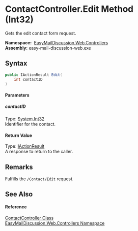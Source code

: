 ContactController.Edit Method (Int32)
=====================================
Gets the edit contact form request.

  **Namespace:**  [EasyMailDiscussion.Web.Controllers][1]  
  **Assembly:** easy-mail-discussion-web.exe

Syntax
------

```csharp
public IActionResult Edit(
	int contactID
)
```

#### Parameters

##### *contactID*
Type: [System.Int32][2]  
 Identifier for the contact.

#### Return Value
Type: [IActionResult][3]  
 A response to return to the caller. 

Remarks
-------
 Fulfills the `/Contact/Edit` request. 

See Also
--------

#### Reference
[ContactController Class][4]  
[EasyMailDiscussion.Web.Controllers Namespace][1]  

[1]: ../README.md
[2]: https://docs.microsoft.com/dotnet/api/system.int32
[3]: https://docs.microsoft.com/dotnet/api/microsoft.aspnetcore.mvc.iactionresult
[4]: README.md